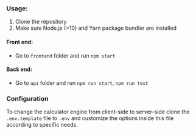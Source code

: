### Usage:

1. Clone the repository
2. Make sure Node.js (>10) and Yarn package bundler are installed

#### Front end:

- Go to `frontend` folder and run `npm start`

#### Back end:

- Go to `api` folder and run `npm run start`, `npm run test`

### Configuration

To change the calculator engine from client-side to server-side clone the `.env.template` file to `.env` and customize the options inside this file according to specific needs.
